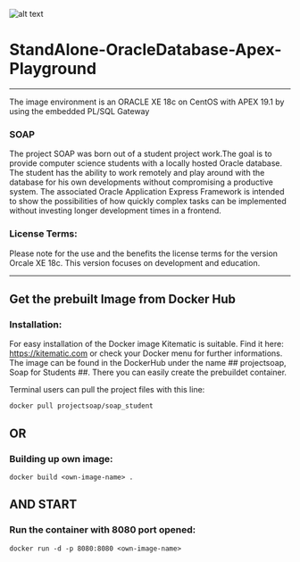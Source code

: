 ![alt text](http://www.svujo.com/odbs/soap_logo.png "S.O.A.P")
# StandAlone-OracleDatabase-Apex-Playground

---
The image environment is an ORACLE XE 18c on CentOS with APEX 19.1 by using the embedded PL/SQL Gateway

### SOAP ###
The project SOAP was born out of a student project work.The goal is to provide computer science students with a locally hosted Oracle database. The student has the ability to work remotely and play around with the database for his own developments without compromising a productive system. The associated Oracle Application Express Framework is intended to show the possibilities of how quickly complex tasks can be implemented without investing longer development times in a frontend.

### License Terms: ###

Please note for the use and the benefits the license terms for the version Orcale XE 18c. This version focuses on development and education.


---
## Get the prebuilt Image from Docker Hub ##
### Installation: ###

For easy installation of the Docker image Kitematic is suitable.
Find it here: https://kitematic.com or check your Docker menu for further informations.
The image can be found in the DockerHub under the name ## projectsoap, Soap for Students ##. There you can easily create the prebuildet container.

Terminal users can pull the project files with this line:
```
docker pull projectsoap/soap_student
```
## OR ##

### Building up own image: ###
```
docker build <own-image-name> .
```
## AND START ##

### Run the container with 8080 port opened: ###
```
docker run -d -p 8080:8080 <own-image-name>
```


